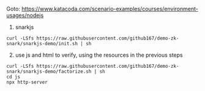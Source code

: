 
Goto: https://www.katacoda.com/scenario-examples/courses/environment-usages/nodejs

1. snarkjs
```
curl -LSfs https://raw.githubusercontent.com/github167/demo-zk-snark/snarkjs-demo/init.sh | sh
```

2. use js and html to verify, using the resources in the previous steps
```
curl -LSfs https://raw.githubusercontent.com/github167/demo-zk-snark/snarkjs-demo/factorize.sh | sh
cd js
npx http-server
```
